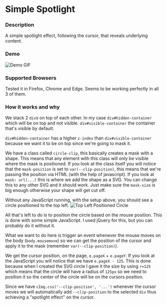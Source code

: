 # Simple Spotlight

### Description
A simple spotlight effect, following the cursor, that reveals underlying content.

### Demo

![Demo GIF](https://i.imgur.com/DbPhNTr.gif)

### Supported Browsers

Tested it in Firefox, Chrome and Edge. Seems to be working perfectly in all 3 of them.

### How it works and why
We stack 2 `div`s on top of each other. In my case `div#hidden-container` which will be on top and not visible. `div#visible-container` the container that's visible by default.

`div#hidden-container` has a higher `z-index` than `div#visible-container` because we want it to be on top since we're going to mask it.

We have a class called `circle-clip`, this basically creates a mask with a shape. This means that any element with this class will only be visible where the mask is positioned. If you look at the class itself you will notice that the `mask-position` is set to `var(--clip-position)`, this means that we're passing the position via HTML (with the help of javascript).
If you look at `mask: url(...)` this is where we add the shape as a SVG. You can change this to any other SVG and it should work. Just make sure the `mask-size` is big enough otherwise your shape will get cut off.

Without any JavaScript running, with the setup above, you should see a circle positioned to the top left.
![Top Left Positioned Circle](https://i.imgur.com/hcFkqQC.png)

All that's left to do is to position the circle based on the mouse position. This is done with some simple JavaScript.
I used jQuery for this, but you can probably do it without it.

What we want to do here is trigger an event whenever the mouse moves on the body (`body.mousemove`) so we can get the position of the cursor and apply it to the mask (remember `var(--clip-position)`).

We get the cursor position, on the page, `e.pageX` + `e.pageY`. If you look at the JavaScript you will notice that we have `e.pageX - 125`. This is done because when I created the SVG circle I gave it the size by using `r=125` which means that the circle will have a radius of `125px` so we need to position it so the center of the circle will be on the cursors position.

Since we have `cImg.css('--clip-position', '...')` whenever the cursor moves we will automatically add `--clip-position` to the selected `div` thus achieving a "spotlight effect" on the cursor.